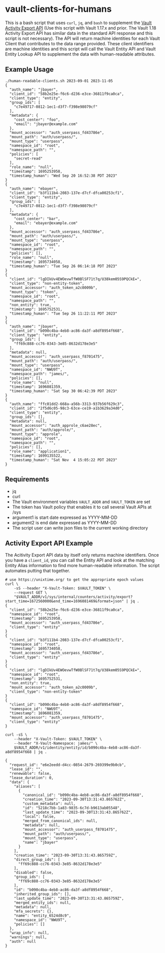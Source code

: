 # vault-clients-for-humans
This is a bash script that uses `curl`, `jq`, and `bash` to supplement the [Vault Activity Export API](https://developer.hashicorp.com/vault/api-docs/system/internal-counters#activity-export) (Use this script with Vault 1.17.x and prior. The Vault 1.18 Activity Export API has similar data in the standard API response and this script is not necessary). The API will return machine identities for each Vault Client that contributes to the data range provided. These client identifiers are machine identities and this script will call the Vault Entity API and Vault Entity Lookup API to supplement the data with human-readable attributes.

## Example Usage
```shell
./human-readable-clients.sh 2023-09-01 2023-11-05
{
  "auth_name": "jbayer",
  "client_id": "58b2e25e-f6c6-d236-e3ce-36811f9ca0ca",
  "client_type": "entity",
  "group_ids": [
    "c7e49717-0812-1ec1-d3f7-f398e98079cf"
  ],
  "metadata": {
    "cost_center": "foo",
    "email": "jbayer@example.com"
  },
  "mount_accessor": "auth_userpass_fd43786e",
  "mount_path": "auth/userpass/",
  "mount_type": "userpass",
  "namespace_id": "root",
  "namespace_path": "",
  "policies": [
    "secret-read"
  ],
  "role_name": "null",
  "timestamp": 1695253958,
  "timestamp_human": "Wed Sep 20 16:52:38 PDT 2023"
}
{
  "auth_name": "ebayer",
  "client_id": "b3f111b4-2083-137e-d7cf-dfca00253cf1",
  "client_type": "entity",
  "group_ids": [
    "c7e49717-0812-1ec1-d3f7-f398e98079cf"
  ],
  "metadata": {
    "cost_center": "bar",
    "email": "ebayer@example.com"
  },
  "mount_accessor": "auth_userpass_fd43786e",
  "mount_path": "auth/userpass/",
  "mount_type": "userpass",
  "namespace_id": "root",
  "namespace_path": "",
  "policies": [],
  "role_name": "null",
  "timestamp": 1695734058,
  "timestamp_human": "Tue Sep 26 06:14:18 PDT 2023"
}
{
  "client_id": "lgDIkUv4EWOevwTfW0BlSF71t7q/U38kem05S9PQCkE=",
  "client_type": "non-entity-token",
  "mount_accessor": "auth_token_a2c0009b",
  "mount_type": "token",
  "namespace_id": "root",
  "namespace_path": "",
  "non_entity": true,
  "timestamp": 1695752531,
  "timestamp_human": "Tue Sep 26 11:22:11 PDT 2023"
}
{
  "auth_name": "jbayer",
  "client_id": "b090c4ba-4eb8-ac86-da3f-a8df8954f668",
  "client_type": "entity",
  "group_ids": [
    "ff69c888-cc76-0343-3e85-8632d178e3e5"
  ],
  "metadata": null,
  "mount_accessor": "auth_userpass_f8701475",
  "mount_path": "auth/userpass/",
  "mount_type": "userpass",
  "namespace_id": "NWU9T",
  "namespace_path": "james/",
  "policies": [],
  "role_name": "null",
  "timestamp": 1696081359,
  "timestamp_human": "Sat Sep 30 06:42:39 PDT 2023"
}
{
  "auth_name": "ffc01dd2-668a-a56b-3313-937b56f629c3",
  "client_id": "2f5d6c05-98c3-63ce-ce19-a1b3629a34d0",
  "client_type": "entity",
  "group_ids": [],
  "metadata": null,
  "mount_accessor": "auth_approle_c6ae28ec",
  "mount_path": "auth/approle/",
  "mount_type": "approle",
  "namespace_id": "root",
  "namespace_path": "",
  "policies": [],
  "role_name": "application1",
  "timestamp": 1699135522,
  "timestamp_human": "Sat Nov  4 15:05:22 PDT 2023"
}
```

## Requirements
* jq
* curl
* The Vault environment variables `VAULT_ADDR` and `VAULT_TOKEN` are set
* The token has Vault policy that enables it to call several Vault APIs at /sys
* argument1 is start date expressed as YYYY-MM-DD
* argument2 is end date expressed as YYYY-MM-DD
* The script user can write json files to the current working directory

## Activity Export API Example
The Acitivity Export API data by itself only returns machine identifiers. 
Once you have a `client_id`, you can call the Entity API and look at the matching Entity Alias information 
to find more human-readable information. The script automates putting that together.

```shell
# use https://unixtime.org/ to get the appropriate epoch values
curl \
    -sS --header "X-Vault-Token: $VAULT_TOKEN" \
    --request GET \
    "$VAULT_ADDR/v1/sys/internal/counters/activity/export?start_time=1672560000&end_time=1696081469&format=json" | jq .
{
  "client_id": "58b2e25e-f6c6-d236-e3ce-36811f9ca0ca",
  "namespace_id": "root",
  "timestamp": 1695253958,
  "mount_accessor": "auth_userpass_fd43786e",
  "client_type": "entity"
}
{
  "client_id": "b3f111b4-2083-137e-d7cf-dfca00253cf1",
  "namespace_id": "root",
  "timestamp": 1695734058,
  "mount_accessor": "auth_userpass_fd43786e",
  "client_type": "entity"
}
{
  "client_id": "lgDIkUv4EWOevwTfW0BlSF71t7q/U38kem05S9PQCkE=",
  "namespace_id": "root",
  "timestamp": 1695752531,
  "non_entity": true,
  "mount_accessor": "auth_token_a2c0009b",
  "client_type": "non-entity-token"
}
{
  "client_id": "b090c4ba-4eb8-ac86-da3f-a8df8954f668",
  "namespace_id": "NWU9T",
  "timestamp": 1696081359,
  "mount_accessor": "auth_userpass_f8701475",
  "client_type": "entity"
}

curl -sS \
    --header "X-Vault-Token: $VAULT_TOKEN" \
    --header "X-Vault-Namespace: james/" \
    $VAULT_ADDR/v1/identity/entity/id/b090c4ba-4eb8-ac86-da3f-a8df8954f668 | jq .

{
  "request_id": "e6e2eedd-d4cc-0854-2679-269399e9b0cb",
  "lease_id": "",
  "renewable": false,
  "lease_duration": 0,
  "data": {
    "aliases": [
      {
        "canonical_id": "b090c4ba-4eb8-ac86-da3f-a8df8954f668",
        "creation_time": "2023-09-30T13:31:43.865762Z",
        "custom_metadata": null,
        "id": "5218c7bb-1a83-9835-6c7d-b9613ab05548",
        "last_update_time": "2023-09-30T13:31:43.865762Z",
        "local": false,
        "merged_from_canonical_ids": null,
        "metadata": null,
        "mount_accessor": "auth_userpass_f8701475",
        "mount_path": "auth/userpass/",
        "mount_type": "userpass",
        "name": "jbayer"
      }
    ],
    "creation_time": "2023-09-30T13:31:43.865759Z",
    "direct_group_ids": [
      "ff69c888-cc76-0343-3e85-8632d178e3e5"
    ],
    "disabled": false,
    "group_ids": [
      "ff69c888-cc76-0343-3e85-8632d178e3e5"
    ],
    "id": "b090c4ba-4eb8-ac86-da3f-a8df8954f668",
    "inherited_group_ids": [],
    "last_update_time": "2023-09-30T13:31:43.865759Z",
    "merged_entity_ids": null,
    "metadata": null,
    "mfa_secrets": {},
    "name": "entity_6524d8c9",
    "namespace_id": "NWU9T",
    "policies": []
  },
  "wrap_info": null,
  "warnings": null,
  "auth": null
}

```
